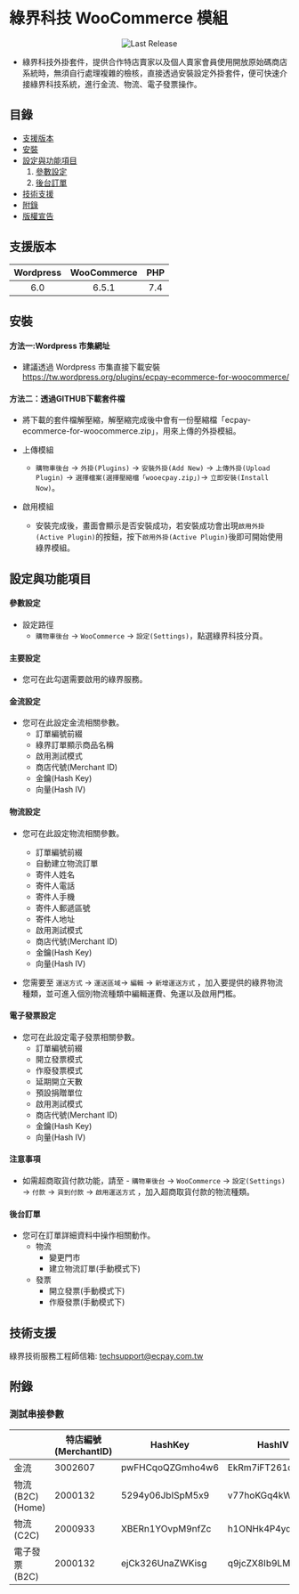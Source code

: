 綠界科技 WooCommerce 模組
===============
<p align="center">
    <img alt="Last Release" src="https://img.shields.io/github/release/ECPay/Woocommerce_ECPAY.svg">
</p>



* 綠界科技外掛套件，提供合作特店賣家以及個人賣家會員使用開放原始碼商店系統時，無須自行處理複雜的檢核，直接透過安裝設定外掛套件，便可快速介接綠界科技系統，進行金流、物流、電子發票操作。


目錄
-----------------
* [支援版本](#支援版本)
* [安裝](#安裝)
* [設定與功能項目](#設定與功能項目)
    1. [參數設定](#參數設定)
    2. [後台訂單](#後台訂單)
* [技術支援](#技術支援)
* [附錄](#附錄)
* [版權宣告](#版權宣告)



支援版本
-----------------
| Wordpress  | WooCommerce | PHP |
| :---------: | :----------: | :----------: |
| 6.0 | 6.5.1 | 7.4 |


安裝
-----------------
#### 方法一:Wordpress 市集網址
- 建議透過 Wordpress 市集直接下載安裝
https://tw.wordpress.org/plugins/ecpay-ecommerce-for-woocommerce/

#### 方法二：透過GITHUB下載套件檔
- 將下載的套件檔解壓縮，解壓縮完成後中會有一份壓縮檔「ecpay-ecommerce-for-woocommerce.zip」，用來上傳的外掛模組。

-  上傳模組
    - `購物車後台` -> `外掛(Plugins)` -> `安裝外掛(Add New)` -> `上傳外掛(Upload Plugin)` -> `選擇檔案(選擇壓縮檔「wooecpay.zip」)`-> `立即安裝(Install Now)`。

- 啟用模組
  - 安裝完成後，畫面會顯示是否安裝成功，若安裝成功會出現`啟用外掛(Active Plugin)`的按鈕，按下`啟用外掛(Active Plugin)`後即可開始使用綠界模組。

設定與功能項目
-----------------

#### 參數設定
- 設定路徑
  - `購物車後台` -> `WooCommerce` -> `設定(Settings)`，點選綠界科技分頁。

#### 主要設定
- 您可在此勾選需要啟用的綠界服務。
#### 金流設定
- 您可在此設定金流相關參數。
    - 訂單編號前綴
    - 綠界訂單顯示商品名稱
    - 啟用測試模式
    - 商店代號(Merchant ID)
    - 金鑰(Hash Key)
    - 向量(Hash IV)

#### 物流設定
- 您可在此設定物流相關參數。
    - 訂單編號前綴
    - 自動建立物流訂單
    - 寄件人姓名
    - 寄件人電話
    - 寄件人手機
    - 寄件人郵遞區號
    - 寄件人地址
    - 啟用測試模式
    - 商店代號(Merchant ID)
    - 金鑰(Hash Key)
    - 向量(Hash IV)

- 您需要至 `運送方式` -> `運送區域`-> `編輯` -> `新增運送方式` ，加入要提供的綠界物流種類，並可進入個別物流種類中編輯運費、免運以及啟用門檻。

#### 電子發票設定
- 您可在此設定電子發票相關參數。
    - 訂單編號前綴
    - 開立發票模式
    - 作廢發票模式
    - 延期開立天數
    - 預設捐贈單位
    - 啟用測試模式
    - 商店代號(Merchant ID)
    - 金鑰(Hash Key)
    - 向量(Hash IV)
#### 注意事項
- 如需超商取貨付款功能，請至 - `購物車後台` -> `WooCommerce` -> `設定(Settings)` -> `付款` -> `貨到付款` -> `啟用運送方式` ，加入超商取貨付款的物流種類。

#### 後台訂單

- 您可在訂單詳細資料中操作相關動作。
    - 物流
        - 變更門市
        - 建立物流訂單(手動模式下)
    - 發票
        - 開立發票(手動模式下)
        - 作廢發票(手動模式下)

技術支援
-----------------
綠界技術服務工程師信箱: techsupport@ecpay.com.tw

附錄
-----------------

### 測試串接參數

|  | 特店編號(MerchantID) | HashKey | HashIV |
| -------- | -------- | -------- | -------- |
| 金流     | 3002607     | pwFHCqoQZGmho4w6     | EkRm7iFT261dpevs     |
| 物流(B2C)(Home)     | 2000132     | 5294y06JbISpM5x9     | v77hoKGq4kWxNNIS     |
| 物流(C2C)| 2000933     | XBERn1YOvpM9nfZc     | h1ONHk4P4yqbl5LK     |
| 電子發票(B2C)     | 2000132     | ejCk326UnaZWKisg     | q9jcZX8Ib9LM8wYk     |
